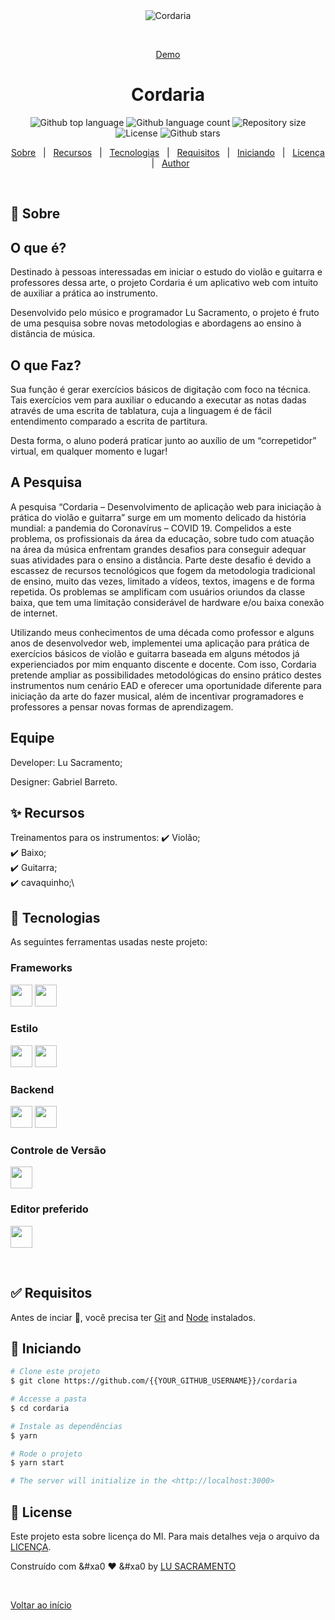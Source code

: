 <div align="center" id="top"> 
  <img src="./.github/app.gif" alt="Cordaria" />

  &#xa0;

  <a href="https://cordaria.netlify.app">Demo</a>
</div>

<h1 align="center">Cordaria</h1>

<p align="center">
  <img alt="Github top language" src="https://img.shields.io/github/languages/top/{{YOUR_GITHUB_USERNAME}}/cordaria?color=56BEB8">

  <img alt="Github language count" src="https://img.shields.io/github/languages/count/{{YOUR_GITHUB_USERNAME}}/cordaria?color=56BEB8">

  <img alt="Repository size" src="https://img.shields.io/github/repo-size/{{YOUR_GITHUB_USERNAME}}/cordaria?color=56BEB8">

  <img alt="License" src="https://img.shields.io/github/license/{{YOUR_GITHUB_USERNAME}}/cordaria?color=56BEB8">

  <!-- <img alt="Github issues" src="https://img.shields.io/github/issues/{{YOUR_GITHUB_USERNAME}}/cordaria?color=56BEB8" /> -->

  <!-- <img alt="Github forks" src="https://img.shields.io/github/forks/{{YOUR_GITHUB_USERNAME}}/cordaria?color=56BEB8" /> -->

  <img alt="Github stars" src="https://img.shields.io/github/stars/{{YOUR_GITHUB_USERNAME}}/cordaria?color=56BEB8" />
</p>

<!-- Status -->

<!-- <h4 align="center"> 
	🚧  Cordaria 🚀 Under construction...  🚧
</h4> 

<hr> -->

<p align="center">
  <a href="#dart-sobre">Sobre</a> &#xa0; | &#xa0; 
  <a href="#sparkles-recursos">Recursos</a> &#xa0; | &#xa0;
  <a href="#rocket-tecnologias">Tecnologias</a> &#xa0; | &#xa0;
  <a href="#white_check_mark-requisitos">Requisitos</a> &#xa0; | &#xa0;
  <a href="#checkered_flag-iniciando">Iniciando</a> &#xa0; | &#xa0;
  <a href="#memo-license">Licença</a> &#xa0; | &#xa0;
  <a href="https://github.com/{{YOUR_GITHUB_USERNAME}}" target="_blank">Author</a>
</p>

<br>

## :dart:  Sobre ##

## O que é?
Destinado à pessoas interessadas em iniciar o estudo do violão e guitarra e professores dessa arte, o projeto Cordaria é um aplicativo web com intuito de auxiliar a prática ao instrumento.

Desenvolvido pelo músico e programador Lu Sacramento, o projeto é fruto de uma pesquisa sobre novas metodologias e abordagens ao ensino à distância de música.

## O que Faz?

Sua função é gerar exercícios básicos de digitação com foco na técnica. Tais exercícios vem para auxiliar o educando a executar as notas dadas através de uma escrita de tablatura, cuja a linguagem é de fácil entendimento comparado a escrita de partitura.

Desta forma, o aluno poderá praticar junto ao auxílio de um “correpetidor” virtual, em qualquer momento e lugar!

## A Pesquisa
A pesquisa “Cordaria – Desenvolvimento de aplicação web para iniciação à prática do violão e guitarra” surge em um momento delicado da história mundial: a pandemia do Coronavírus – COVID 19. Compelidos a este problema, os profissionais da área da educação, sobre tudo com atuação na área da música enfrentam grandes desafios para conseguir adequar suas atividades para o ensino a distância. Parte deste desafio é devido a escassez de recursos tecnológicos que fogem da metodologia tradicional de ensino, muito das vezes, limitado a vídeos, textos, imagens e de forma repetida. Os problemas se amplificam com usuários oriundos da classe baixa, que tem uma limitação considerável de hardware e/ou baixa conexão de internet.

Utilizando meus conhecimentos de uma década como professor e alguns anos de desenvolvedor web, implementei uma aplicação para prática de exercícios básicos de violão e guitarra baseada em alguns métodos já experienciados por mim enquanto discente e docente. Com isso, Cordaria pretende ampliar as possibilidades metodológicas do ensino prático destes instrumentos num cenário EAD e oferecer uma oportunidade diferente para iniciação da arte do fazer musical, além de incentivar programadores e professores a pensar novas formas de aprendizagem.

## Equipe
Developer: Lu Sacramento;

Designer: Gabriel Barreto.

## :sparkles: Recursos ##

Treinamentos para os instrumentos:
:heavy_check_mark: Violão;\
:heavy_check_mark: Baixo;\
:heavy_check_mark: Guitarra;\
:heavy_check_mark: cavaquinho;\

## :rocket: Tecnologias ##

As seguintes ferramentas usadas neste projeto:
### Frameworks
<p>
<a href="https://www.nuxtjs.org"><img height= "35" src="https://img.shields.io/badge/nuxt.js-339933?style=for-the-badge&logo=nuxtdotjs&logoColor=white"></a>
<a href="https://vuejs.org/"><img height= "35" src="https://img.shields.io/badge/Vue.js-35495E?style=for-the-badge&logo=vuedotjs&logoColor=4FC08D"></a>
</p>

### Estilo
<p>
<a href="https://getbootstrap.com/"><img height= "35" src="https://img.shields.io/badge/Bootstrap-35495E?style=for-the-badge&logo=bootstrap&logoColor=4FC08D"></a>
<a href="https://bootstrap-vue.org/"><img height= "35" src="https://img.shields.io/badge/BootstrapVue-35495E?style=for-the-badge&logo=bootstrap&logoColor=4FC08D"></a>

### Backend
<a href="https://nodejs.org/en/"><img height= "35" src= "https://img.shields.io/badge/Node.js-339933?style=for-the-badge&logo=nodedotjs&logoColor=white"></a>
<a href="https://www.json.org/json-en.html"><img height= "35" src= "https://img.shields.io/badge/json-5E5C5C?style=for-the-badge&logo=json&logoColor=black"></a>
</p>

### Controle de Versão
<p>
<a href="https://git-scm.com/"><img height= "35" src= "https://img.shields.io/badge/Git-F05032?style=for-the-badge&logo=git&logoColor=white"></a>
</p>

### Editor preferido
<p>
<a href="https://code.visualstudio.com/"><img height= "35" src= "https://img.shields.io/badge/VS_Code-0078D4?style=for-the-badge&logo=vsco&logoColor=white"></a>
</p>
<br>

</p>

## :white_check_mark: Requisitos ##

Antes de inciar :checkered_flag:, você precisa ter [Git](https://git-scm.com) and [Node](https://nodejs.org/en/) instalados.

## :checkered_flag: Iniciando ##

```bash
# Clone este projeto
$ git clone https://github.com/{{YOUR_GITHUB_USERNAME}}/cordaria

# Accesse a pasta
$ cd cordaria

# Instale as dependências
$ yarn

# Rode o projeto
$ yarn start

# The server will initialize in the <http://localhost:3000>
```

## :memo: License ##

Este projeto esta sobre licença do MI. Para mais detalhes veja o arquivo da [LICENÇA](LICENSE.md).


Construído com &#xa0 :heart: &#xa0 by <a href="https://github.com/{{YOUR_GITHUB_USERNAME}}" target="_blank">LU SACRAMENTO</a>

&#xa0;

<a href="#top">Voltar ao início</a>
